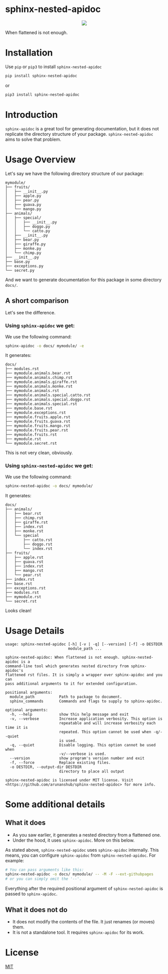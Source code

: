 # sphinx-nested-apidoc

<p align="center">
  <a href="https://pypi.org/project/sphinx-nested-apidoc/" alt="Upload Python Package">
    <img src="https://github.com/arunanshub/sphinx-nested-apidoc/workflows/Upload%20Python%20Package/badge.svg" />
  </a>
</p>

When flattened is not enough.

# Installation

Use `pip` or `pip3` to install `sphinx-nested-apidoc`

```bash
pip install sphinx-nested-apidoc
```

or

```bash
pip3 install sphinx-nested-apidoc
```

# Introduction

`sphinx-apidoc` is a great tool for generating documentation, but it does not
replicate the directory structure of your package. `sphinx-nested-apidoc` aims
to solve that problem.

# Usage Overview

Let's say we have the following directory structure of our package:

```
mymodule/
├── fruits/
│   ├── __init__.py
│   ├── apple.py
│   ├── pear.py
│   ├── guava.py
│   └── mango.py
├── animals/
│   ├── special/
│   │   ├── __init__.py
│   │   ├── doggo.py
│   │   └── catto.py
│   ├── __init__.py
│   ├── bear.py
│   ├── giraffe.py
│   ├── monke.py
│   └── chimp.py
├── __init__.py
├── base.py
├── exceptions.py
└── secret.py
```

And we want to generate documentation for this package in some directory `docs/`.

## A short comparison

Let's see the difference.

### Using `sphinx-apidoc` we get:

We use the following command:

```bash
sphinx-apidoc -o docs/ mymodule/ -e
```

It generates:

```
docs/
├── modules.rst
├── mymodule.animals.bear.rst
├── mymodule.animals.chimp.rst
├── mymodule.animals.giraffe.rst
├── mymodule.animals.monke.rst
├── mymodule.animals.rst
├── mymodule.animals.special.catto.rst
├── mymodule.animals.special.doggo.rst
├── mymodule.animals.special.rst
├── mymodule.base.rst
├── mymodule.exceptions.rst
├── mymodule.fruits.apple.rst
├── mymodule.fruits.guava.rst
├── mymodule.fruits.mango.rst
├── mymodule.fruits.pear.rst
├── mymodule.fruits.rst
├── mymodule.rst
└── mymodule.secret.rst
```

This is not very clean, obviously.

### Using `sphinx-nested-apidoc` we get:

We use the following command:

```bash
sphinx-nested-apidoc -o docs/ mymodule/
```

It generates:

```
docs/
├── animals/
│   ├── bear.rst
│   ├── chimp.rst
│   ├── giraffe.rst
│   ├── index.rst
│   ├── monke.rst
│   └── special
│       ├── catto.rst
│       ├── doggo.rst
│       └── index.rst
├── fruits/
│   ├── apple.rst
│   ├── guava.rst
│   ├── index.rst
│   ├── mango.rst
│   └── pear.rst
├── index.rst
├── base.rst
├── exceptions.rst
├── modules.rst
├── mymodule.rst
└── secret.rst
```

Looks clean!

# Usage Details

```
usage: sphinx-nested-apidoc [-h] [-v | -q] [--version] [-f] -o DESTDIR
                            module_path ...

sphinx-nested-apidoc: When flattened is not enough. sphinx-nested-apidoc is a
command-line tool which generates nested directory from sphinx-apidoc's
flattened rst files. It is simply a wrapper over sphinx-apidoc and you can
pass additional arguments to it for extended configuration.

positional arguments:
  module_path           Path to package to document.
  sphinx_commands       Commands and flags to supply to sphinx-apidoc.

optional arguments:
  -h, --help            show this help message and exit
  -v, --verbose         Increase application verbosity. This option is
                        repeatable and will increase verbosity each time it is
                        repeated. This option cannot be used when -q/--quiet
                        is used.
  -q, --quiet           Disable logging. This option cannot be used when
                        -v/--verbose is used.
  --version             show program's version number and exit
  -f, --force           Replace existing files.
  -o DESTDIR, --output-dir DESTDIR
                        directory to place all output

sphinx-nested-apidoc is licensed under MIT license. Visit
<https://github.com/arunanshub/sphinx-nested-apidoc> for more info.
```

# Some additional details

## What it does

- As you saw earlier, it generates a nested directory from a flattened one.
- Under the hood, it uses `sphinx-apidoc`. More on this below.

As stated above, `sphinx-nested-apidoc` uses `sphinx-apidoc` internally. This means,
you can configure `sphinx-apidoc` from `sphinx-nested-apidoc`. For example:

```bash
# You can pass arguments like this:
sphinx-nested-apidoc -o docs/ mymodule/ -- -M -F --ext-githubpages
# or you can simply omit the '--'.
```

Everything after the required positional argument of `sphinx-nested-apidoc` is
passed to `sphinx-apidoc`.

## What it does not do

- It does not modify the contents of the file. It just renames (or moves) them.
- It is not a standalone tool. It requires `sphinx-apidoc` for its work.

# License

[MIT](https://choosealicense.com/licenses/mit/)
